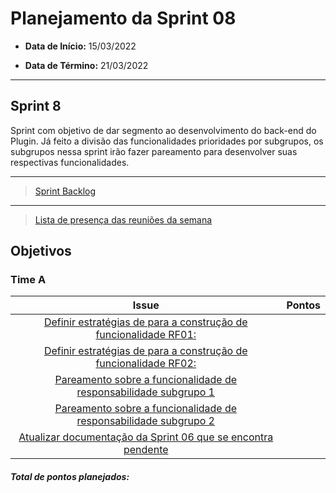 # Planejamento da Sprint 08

- **Data de Início:** 15/03/2022

- **Data de Término:** 21/03/2022

---

## Sprint 8
Sprint com objetivo de dar segmento ao desenvolvimento do back-end do Plugin. Já feito a divisão das funcionalidades prioridades  por subgrupos, os subgrupos nessa sprint irão fazer pareamento para desenvolver suas respectivas funcionalidades.


---

> [Sprint Backlog](https://github.com/fga-eps-mds/2021.2-Sigaa-Plus/milestone/10)

---

> [Lista de presença das reuniões da semana](https://docs.google.com/spreadsheets/d/1bg0_TugpNcp5Z1Xstcibsq685ItGP3Mkw8NvSI3UWlE/edit#gid=186001220)

## Objetivos
### Time A
|                                      Issue                                       | Pontos |
| :------------------------------------------------------------------------------: | :----: |
| [Definir estratégias de para a construção de funcionalidade RF01:](https://github.com/fga-eps-mds/2021.2-Sigaa-Plus/issues/166) |      |
| [Definir estratégias de para a construção de funcionalidade RF02: ](https://github.com/fga-eps-mds/2021.2-Sigaa-Plus/issues/167) |       |
|               [Pareamento sobre a funcionalidade de responsabilidade subgrupo 1](https://github.com/fga-eps-mds/2021.2-Sigaa-Plus/issues/166)      |  |
|               [Pareamento sobre a funcionalidade de responsabilidade subgrupo 2](https://github.com/fga-eps-mds/2021.2-Sigaa-Plus/issues/167)      |  |  
|               [Atualizar  documentação da Sprint 06 que se encontra pendente](https://github.com/fga-eps-mds/2021.2-Sigaa-Plus/issues/165)      |  |  




<h4><i>Total de pontos planejados: </i></h4>
